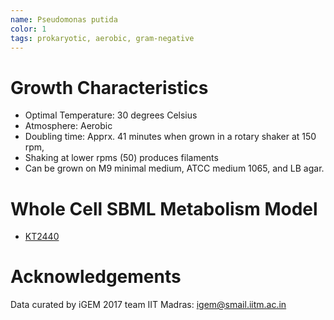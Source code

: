 ```yaml
---
name: Pseudomonas putida
color: 1
tags: prokaryotic, aerobic, gram-negative
---
```

# Growth Characteristics

* Optimal Temperature: 30 degrees Celsius
* Atmosphere: Aerobic
* Doubling time: Apprx. 41 minutes when grown in a rotary shaker at 150 rpm,
* Shaking at lower rpms (50) produces filaments
* Can be grown on M9 minimal medium, ATCC medium 1065, and LB agar.

# Whole Cell SBML Metabolism Model
* [KT2440](https://www.ebi.ac.uk/biomodels/MODEL1407250000)

# Acknowledgements
Data curated by iGEM 2017 team IIT Madras: igem@smail.iitm.ac.in
